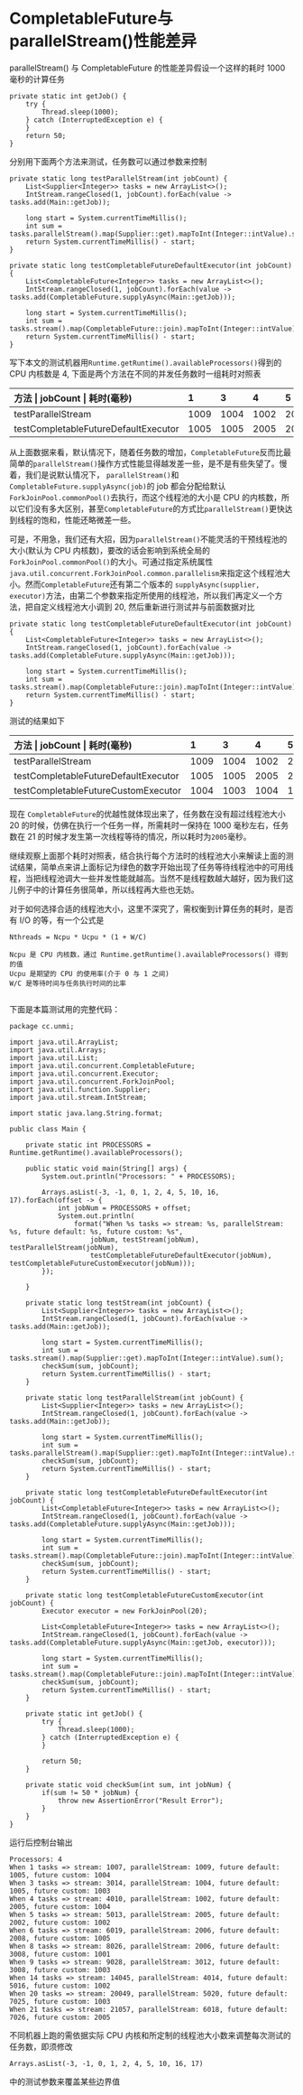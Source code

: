 # CompletableFuture与parallelStream\(\)性能差异

parallelStream\(\) 与 CompletableFuture 的性能差异假设一个这样的耗时 1000 毫秒的计算任务

```
private static int getJob() {
    try {
        Thread.sleep(1000);
    } catch (InterruptedException e) {
    }
    return 50;
}
```

分别用下面两个方法来测试，任务数可以通过参数来控制

```
private static long testParallelStream(int jobCount) {
    List<Supplier<Integer>> tasks = new ArrayList<>();
    IntStream.rangeClosed(1, jobCount).forEach(value -> tasks.add(Main::getJob));

    long start = System.currentTimeMillis();
    int sum = tasks.parallelStream().map(Supplier::get).mapToInt(Integer::intValue).sum();
    return System.currentTimeMillis() - start;
}

private static long testCompletableFutureDefaultExecutor(int jobCount) {
    List<CompletableFuture<Integer>> tasks = new ArrayList<>();
    IntStream.rangeClosed(1, jobCount).forEach(value -> tasks.add(CompletableFuture.supplyAsync(Main::getJob)));

    long start = System.currentTimeMillis();
    int sum = tasks.stream().map(CompletableFuture::join).mapToInt(Integer::intValue).sum();
    return System.currentTimeMillis() - start;
}
```

写下本文的测试机器用`Runtime.getRuntime().availableProcessors()`得到的 CPU 内核数是 4, 下面是两个方法在不同的并发任务数时一组耗时对照表

| 方法 \| jobCount \| 耗时\(毫秒\) | 1 | 3 | 4 | 5 | 6 | 8 | 9 | 14 | 20 | 21 |
| :--- | :--- | :--- | :--- | :--- | :--- | :--- | :--- | :--- | :--- | :--- |
| testParallelStream | 1009 | 1004 | 1002 | 2005 | 2006 | 2006 | 3012 | 4014 | 5020 | 6018 |
| testCompletableFutureDefaultExecutor | 1005 | 1005 | 2005 | 2002 | 2008 | 3008 | 3008 | 5016 | 7025 | 7026 |

从上面数据来看，默认情况下，随着任务数的增加，`CompletableFuture`反而比最简单的`parallelStream()`操作方式性能显得越发差一些，是不是有些失望了。慢着，我们是说默认情况下， `parallelStream()`和`CompletableFuture.supplyAsync(job)`的 job 都会分配给默认 `ForkJoinPool.commonPool()`去执行，而这个线程池的大小是 CPU 的内核数，所以它们没有多大区别，甚至`CompletableFuture`的方式比`parallelStream()`更快达到线程的饱和，性能还略微差一些。

可是，不用急，我们还有大招，因为`parallelStream()`不能灵活的干预线程池的大小\(默认为 CPU 内核数\)，要改的话会影响到系统全局的`ForkJoinPool.commonPool()`的大小。可通过指定系统属性 `java.util.concurrent.ForkJoinPool.common.parallelism`来指定这个线程池大小。然而`CompletableFuture`还有第二个版本的 `supplyAsync(supplier, executor)`方法，由第二个参数来指定所使用的线程池，所以我们再定义一个方法，把自定义线程池大小调到 20, 然后重新进行测试并与前面数据对比

```
private static long testCompletableFutureDefaultExecutor(int jobCount) {
    List<CompletableFuture<Integer>> tasks = new ArrayList<>();
    IntStream.rangeClosed(1, jobCount).forEach(value -> tasks.add(CompletableFuture.supplyAsync(Main::getJob)));

    long start = System.currentTimeMillis();
    int sum = tasks.stream().map(CompletableFuture::join).mapToInt(Integer::intValue).sum();
    return System.currentTimeMillis() - start;
}
```

测试的结果如下

| 方法 \| jobCount \| 耗时\(毫秒\) | 1 | 3 | 4 | 5 | 6 | 8 | 9 | 14 | 20 | 21 |
| :--- | :--- | :--- | :--- | :--- | :--- | :--- | :--- | :--- | :--- | :--- |
| testParallelStream | 1009 | 1004 | 1002 | 2005 | 2006 | 2006 | 3012 | 4014 | 5020 | 6018 |
| testCompletableFutureDefaultExecutor | 1005 | 1005 | 2005 | 2002 | 2008 | 3008 | 3008 | 5016 | 7025 | 7026 |
| testCompletableFutureCustomExecutor | 1004 | 1003 | 1004 | 1002 | 1005 | 1001 | 1003 | 1002 | 1003 | 2005 |

现在 `CompletableFuture`的优越性就体现出来了，任务数在没有超过线程池大小 20 的时候，仿佛在执行一个任务一样，所需耗时一保持在 1000 毫秒左右，任务数在 21 的时候才发生第一次线程等待的情况，所以耗时为`2005`毫秒。

继续观察上面那个耗时对照表，结合执行每个方法时的线程池大小来解读上面的测试结果，简单点来讲上面标记为绿色的数字开始出现了任务等待线程池中的可用线程，当把线程池调大一些并发性能就越高。当然不是线程数越大越好，因为我们这儿例子中的计算任务很简单，所以线程再大些也无妨。

对于如何选择合适的线程池大小，这里不深究了，需权衡到计算任务的耗时，是否有 I/O 的等，有一个公式是

```
Nthreads = Ncpu * Ucpu * (1 + W/C)

Ncpu 是 CPU 内核数，通过 Runtime.getRuntime().availableProcessors() 得到的值
Ucpu 是期望的 CPU 的使用率(介于 0 与 1 之间)
W/C 是等待时间与任务执行时间的比率


```

下面是本篇测试用的完整代码：

```
package cc.unmi;
 
import java.util.ArrayList;
import java.util.Arrays;
import java.util.List;
import java.util.concurrent.CompletableFuture;
import java.util.concurrent.Executor;
import java.util.concurrent.ForkJoinPool;
import java.util.function.Supplier;
import java.util.stream.IntStream;
 
import static java.lang.String.format;
 
public class Main {
 
    private static int PROCESSORS = Runtime.getRuntime().availableProcessors();
 
    public static void main(String[] args) {
        System.out.println("Processors: " + PROCESSORS);
 
        Arrays.asList(-3, -1, 0, 1, 2, 4, 5, 10, 16, 17).forEach(offset -> {
            int jobNum = PROCESSORS + offset;
            System.out.println(
                format("When %s tasks => stream: %s, parallelStream: %s, future default: %s, future custom: %s",
                    jobNum, testStream(jobNum), testParallelStream(jobNum),
                    testCompletableFutureDefaultExecutor(jobNum), testCompletableFutureCustomExecutor(jobNum)));
        });
 
    }
 
    private static long testStream(int jobCount) {
        List<Supplier<Integer>> tasks = new ArrayList<>();
        IntStream.rangeClosed(1, jobCount).forEach(value -> tasks.add(Main::getJob));
 
        long start = System.currentTimeMillis();
        int sum = tasks.stream().map(Supplier::get).mapToInt(Integer::intValue).sum();
        checkSum(sum, jobCount);
        return System.currentTimeMillis() - start;
    }
 
    private static long testParallelStream(int jobCount) {
        List<Supplier<Integer>> tasks = new ArrayList<>();
        IntStream.rangeClosed(1, jobCount).forEach(value -> tasks.add(Main::getJob));
 
        long start = System.currentTimeMillis();
        int sum = tasks.parallelStream().map(Supplier::get).mapToInt(Integer::intValue).sum();
        checkSum(sum, jobCount);
        return System.currentTimeMillis() - start;
    }
 
    private static long testCompletableFutureDefaultExecutor(int jobCount) {
        List<CompletableFuture<Integer>> tasks = new ArrayList<>();
        IntStream.rangeClosed(1, jobCount).forEach(value -> tasks.add(CompletableFuture.supplyAsync(Main::getJob)));
 
        long start = System.currentTimeMillis();
        int sum = tasks.stream().map(CompletableFuture::join).mapToInt(Integer::intValue).sum();
        checkSum(sum, jobCount);
        return System.currentTimeMillis() - start;
    }
 
    private static long testCompletableFutureCustomExecutor(int jobCount) {
        Executor executor = new ForkJoinPool(20);
 
        List<CompletableFuture<Integer>> tasks = new ArrayList<>();
        IntStream.rangeClosed(1, jobCount).forEach(value -> tasks.add(CompletableFuture.supplyAsync(Main::getJob, executor)));
 
        long start = System.currentTimeMillis();
        int sum = tasks.stream().map(CompletableFuture::join).mapToInt(Integer::intValue).sum();
        checkSum(sum, jobCount);
        return System.currentTimeMillis() - start;
    }
 
    private static int getJob() {
        try {
            Thread.sleep(1000);
        } catch (InterruptedException e) {
        }
 
        return 50;
    }
 
    private static void checkSum(int sum, int jobNum) {
        if(sum != 50 * jobNum) {
            throw new AssertionError("Result Error");
        }
    }
}
```

运行后控制台输出

```
Processors: 4
When 1 tasks => stream: 1007, parallelStream: 1009, future default: 1005, future custom: 1004
When 3 tasks => stream: 3014, parallelStream: 1004, future default: 1005, future custom: 1003
When 4 tasks => stream: 4010, parallelStream: 1002, future default: 2005, future custom: 1004
When 5 tasks => stream: 5013, parallelStream: 2005, future default: 2002, future custom: 1002
When 6 tasks => stream: 6019, parallelStream: 2006, future default: 2008, future custom: 1005
When 8 tasks => stream: 8026, parallelStream: 2006, future default: 3008, future custom: 1001
When 9 tasks => stream: 9028, parallelStream: 3012, future default: 3008, future custom: 1003
When 14 tasks => stream: 14045, parallelStream: 4014, future default: 5016, future custom: 1002
When 20 tasks => stream: 20049, parallelStream: 5020, future default: 7025, future custom: 1003
When 21 tasks => stream: 21057, parallelStream: 6018, future default: 7026, future custom: 2005
```

不同机器上跑的需依据实际 CPU 内核和所定制的线程池大小数来调整每次测试的任务数，即须修改 

`Arrays.asList(-3, -1, 0, 1, 2, 4, 5, 10, 16, 17)`

中的测试参数来覆盖某些边界值

